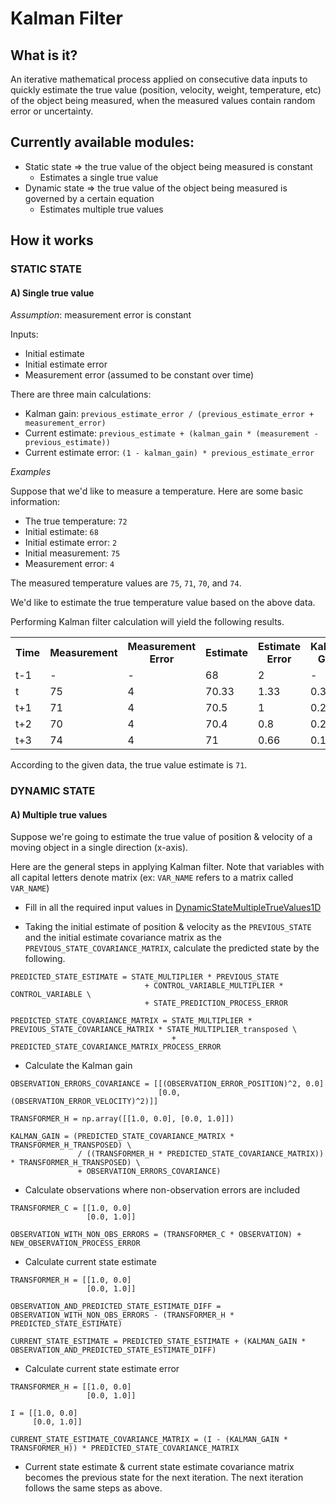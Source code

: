 # Kalman Filter

## What is it?

An iterative mathematical process applied on consecutive data inputs to quickly estimate the true value (position, velocity, weight, temperature, etc) of the object being measured, when the measured values contain random error or uncertainty.

## Currently available modules:

- Static state => the true value of the object being measured is constant
   - Estimates a single true value
- Dynamic state => the true value of the object being measured is governed by a certain equation
   - Estimates multiple true values

## How it works

### STATIC STATE

#### A) Single true value

<i>Assumption</i>: measurement error is constant

Inputs:
- Initial estimate
- Initial estimate error
- Measurement error (assumed to be constant over time)

There are three main calculations:
- Kalman gain: `previous_estimate_error / (previous_estimate_error + measurement_error)`
- Current estimate: `previous_estimate + (kalman_gain * (measurement - previous_estimate))`
- Current estimate error: `(1 - kalman_gain) * previous_estimate_error`

<i>Examples</i>

Suppose that we'd like to measure a temperature. Here are some basic information:
- The true temperature: `72`
- Initial estimate: `68`
- Initial estimate error: `2`
- Initial measurement: `75`
- Measurement error: `4`

The measured temperature values are `75`, `71`, `70`, and `74`.

We'd like to estimate the true temperature value based on the above data.

Performing Kalman filter calculation will yield the following results.

<table>
  <tr>
    <th>Time</th>
    <th>Measurement</th>
    <th>Measurement Error</th>
    <th>Estimate</th>
    <th>Estimate Error</th>
    <th>Kalman Gain</th>
  </tr>
  <tr>
    <td>t-1</td>
    <td>-</td>
    <td>-</td>
    <td>68</td>
    <td>2</td>
    <td>-</td>
  </tr>
  <tr>
    <td>t</td>
    <td>75</td>
    <td>4</td>
    <td>70.33</td>
    <td>1.33</td>
    <td>0.33</td>
  </tr>
  <tr>
    <td>t+1</td>
    <td>71</td>
    <td>4</td>
    <td>70.5</td>
    <td>1</td>
    <td>0.25</td>
  </tr>
  <tr>
    <td>t+2</td>
    <td>70</td>
    <td>4</td>
    <td>70.4</td>
    <td>0.8</td>
    <td>0.2</td>
  </tr>
  <tr>
    <td>t+3</td>
    <td>74</td>
    <td>4</td>
    <td>71</td>
    <td>0.66</td>
    <td>0.17</td>
  </tr>
</table>

According to the given data, the true value estimate is `71`.

### DYNAMIC STATE

#### A) Multiple true values

Suppose we're going to estimate the true value of position & velocity of a moving object in a single direction (x-axis).

Here are the general steps in applying Kalman filter. Note that variables with all capital letters denote matrix (ex: `VAR_NAME` refers to a matrix called `VAR_NAME`)

- Fill in all the required input values in <a href="https://github.com/albertuskelvin/kalman-filter/blob/master/kalman_filter/constants/dynamic_state_constants.py">DynamicStateMultipleTrueValues1D</a>

- Taking the initial estimate of position & velocity as the `PREVIOUS_STATE` and the initial estimate covariance matrix as the `PREVIOUS_STATE_COVARIANCE_MATRIX`, calculate the predicted state by the following.

```
PREDICTED_STATE_ESTIMATE = STATE_MULTIPLIER * PREVIOUS_STATE 
                              + CONTROL_VARIABLE_MULTIPLIER * CONTROL_VARIABLE \
                              + STATE_PREDICTION_PROCESS_ERROR
                              
PREDICTED_STATE_COVARIANCE_MATRIX = STATE_MULTIPLIER * PREVIOUS_STATE_COVARIANCE_MATRIX * STATE_MULTIPLIER_transposed \
                                    + PREDICTED_STATE_COVARIANCE_MATRIX_PROCESS_ERROR
```

- Calculate the Kalman gain

```
OBSERVATION_ERRORS_COVARIANCE = [[(OBSERVATION_ERROR_POSITION)^2, 0.0] 
                                 [0.0, (OBSERVATION_ERROR_VELOCITY)^2)]]

TRANSFORMER_H = np.array([[1.0, 0.0], [0.0, 1.0]])

KALMAN_GAIN = (PREDICTED_STATE_COVARIANCE_MATRIX * TRANSFORMER_H_TRANSPOSED) \
               / ((TRANSFORMER_H * PREDICTED_STATE_COVARIANCE_MATRIX)) * TRANSFORMER_H_TRANSPOSED) \
               + OBSERVATION_ERRORS_COVARIANCE)
```

- Calculate observations where non-observation errors are included

```
TRANSFORMER_C = [[1.0, 0.0]
                 [0.0, 1.0]]

OBSERVATION_WITH_NON_OBS_ERRORS = (TRANSFORMER_C * OBSERVATION) + NEW_OBSERVATION_PROCESS_ERROR
```

- Calculate current state estimate

```
TRANSFORMER_H = [[1.0, 0.0]
                 [0.0, 1.0]]
                 
OBSERVATION_AND_PREDICTED_STATE_ESTIMATE_DIFF = OBSERVATION_WITH_NON_OBS_ERRORS - (TRANSFORMER_H * PREDICTED_STATE_ESTIMATE)

CURRENT_STATE_ESTIMATE = PREDICTED_STATE_ESTIMATE + (KALMAN_GAIN * OBSERVATION_AND_PREDICTED_STATE_ESTIMATE_DIFF)
```

- Calculate current state estimate error

```
TRANSFORMER_H = [[1.0, 0.0]
                 [0.0, 1.0]]

I = [[1.0, 0.0]
     [0.0, 1.0]]

CURRENT_STATE_ESTIMATE_COVARIANCE_MATRIX = (I - (KALMAN_GAIN * TRANSFORMER_H)) * PREDICTED_STATE_COVARIANCE_MATRIX
```

- Current state estimate & current state estimate covariance matrix becomes the previous state for the next iteration. The next iteration follows the same steps as above.
